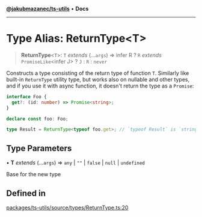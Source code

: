 [**@jakubmazanec/ts-utils**](../README.md) • **Docs**

---

# Type Alias: ReturnType\<T\>

> **ReturnType**\<`T`\>: `T` _extends_ (...`args`) => infer R ? `R` _extends_ `PromiseLike`\<infer
> J\> ? `J` : `R` : `never`

Constructs a type consisting of the return type of function `T`. Similarly like built-in
`ReturnType` utility type, but works also on nullable and other types, and if you use it with async
function, it doesn't return the type as a `Promise`:

```TypeScript
interface Foo {
  get?: (id: number) => Promise<string>;
}

declare const foo: Foo;

type Result = ReturnType<typeof foo.get>; // `typeof Result` is `string`
```

## Type Parameters

• **T** _extends_ (...`args`) => `any` \| `""` \| `false` \| `null` \| `undefined`

Base for the new type

## Defined in

[packages/ts-utils/source/types/ReturnType.ts:20](https://github.com/jakubmazanec/tools/blob/4809b04453aafb35a917917e0b4964a9ec0cd132/packages/ts-utils/source/types/ReturnType.ts#L20)
